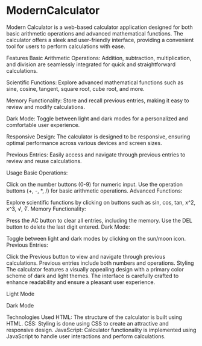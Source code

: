 # ModernCalculator
Modern Calculator is a web-based calculator application designed for both basic arithmetic operations and advanced mathematical functions. The calculator offers a sleek and user-friendly interface, providing a convenient tool for users to perform calculations with ease.

Features
Basic Arithmetic Operations: Addition, subtraction, multiplication, and division are seamlessly integrated for quick and straightforward calculations.

Scientific Functions: Explore advanced mathematical functions such as sine, cosine, tangent, square root, cube root, and more.

Memory Functionality: Store and recall previous entries, making it easy to review and modify calculations.

Dark Mode: Toggle between light and dark modes for a personalized and comfortable user experience.

Responsive Design: The calculator is designed to be responsive, ensuring optimal performance across various devices and screen sizes.

Previous Entries: Easily access and navigate through previous entries to review and reuse calculations.

Usage
Basic Operations:

Click on the number buttons (0-9) for numeric input.
Use the operation buttons (+, -, *, /) for basic arithmetic operations.
Advanced Functions:

Explore scientific functions by clicking on buttons such as sin, cos, tan, x^2, x^3, √, ∛.
Memory Functionality:

Press the AC button to clear all entries, including the memory.
Use the DEL button to delete the last digit entered.
Dark Mode:

Toggle between light and dark modes by clicking on the sun/moon icon.
Previous Entries:

Click the Previous button to view and navigate through previous calculations.
Previous entries include both numbers and operations.
Styling
The calculator features a visually appealing design with a primary color scheme of dark and light themes. The interface is carefully crafted to enhance readability and ensure a pleasant user experience.

Light Mode

Dark Mode

Technologies Used
HTML: The structure of the calculator is built using HTML.
CSS: Styling is done using CSS to create an attractive and responsive design.
JavaScript: Calculator functionality is implemented using JavaScript to handle user interactions and perform calculations.

